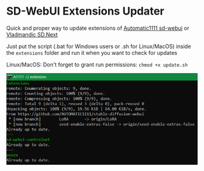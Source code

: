 # SD-WebUI Extensions Updater
Quick and proper way to update extensions of [Automatic1111 sd-webui](https://github.com/AUTOMATIC1111/stable-diffusion-webui) or [Vladmandic SD.Next](https://github.com/vladmandic/automatic)

Just put the script (.bat for Windows users or .sh for Linux/MacOS) inside the `extensions` folder and run it when you want to check for updates

Linux/MacOS:
Don't forget to grant run permissions: `chmod +x update.sh`

![Demo](demo.png)
